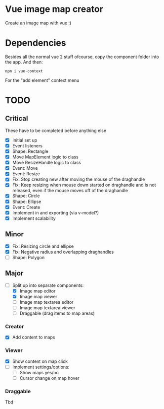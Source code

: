 # Vue image map creator

Create an image map with vue :)

# Dependencies

Besides all the normal vue 2 stuff ofcourse, copy the component folder into the app.
And then:

```
npm i vue-context
```

For the "add element" context menu

# TODO

## Critical

These have to be completed before anything else

- [x] Initial set up
- [x] Event listeners
- [x] Shape: Rectangle
- [x] Move MapElement logic to class
- [x] Move ResizeHandle logic to class
- [x] Event: Move
- [x] Event: Resize
- [x] Fix: Stop creating new after moving the mouse of the draghandle
- [x] Fix: Keep resizing when mouse down started on draghandle and is not released, even if the mouse moves off of the draghandle
- [x] Shape: Circle
- [x] Shape: Ellipse
- [x] Event: Create
- [x] Implement in and exporting (via v-model?)
- [x] Implement scalability

## Minor

- [x] Fix: Resizing circle and ellipse
- [x] Fix: Negative radius and overlapping draghandles
- [ ] Shape: Polygon

## Major

- [ ] Split up into separate components:
  - [x] Image map editor
  - [x] Image map viewer
  - [ ] Image map textarea editor
  - [ ] Image map textarea viewer
  - [ ] Draggable (drag items to map areas)

### Creator

- [x] Add content to maps

### Viewer

- [x] Show content on map click
- [ ] Implement settings/options:
  - [ ] Show maps yes/no
  - [ ] Cursor change on map hover

### Draggable

Tbd

